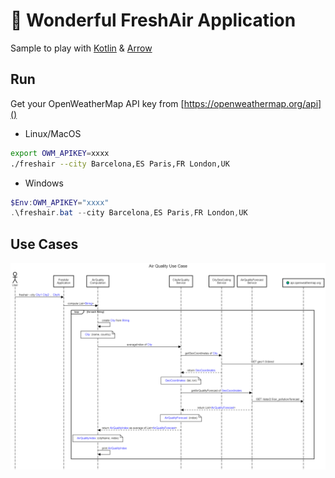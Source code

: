 # 🦄 Wonderful FreshAir Application

Sample to play with [Kotlin](https://kotlinlang.org/) & [Arrow](https://arrow-kt.io/)

## Run

Get your OpenWeatherMap API key from [https://openweathermap.org/api]()

* Linux/MacOS
```bash
export OWM_APIKEY=xxxx
./freshair --city Barcelona,ES Paris,FR London,UK
```

* Windows
```powershell
$Env:OWM_APIKEY="xxxx"
.\freshair.bat --city Barcelona,ES Paris,FR London,UK
```

## Use Cases

![air-quality-usecase](doc/air-quality-usecase.png)
